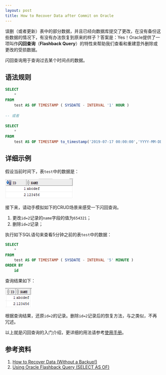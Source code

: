 ```yaml
---
layout: post
title: How to Recover Data after Commit on Oracle
---
```


误删（或者更新）表中的部分数据，并且已经向数据库提交了更改，在没有备份这些数据的情况下，有没有办法恢复到原来的样子？答案是：Yes！Oracle提供了一项叫作**闪回查询**（**Flashback Query**）的特性来帮助我们查看和重建意外删除或更改的受损数据。

闪回查询用于查询过去某个时间点的数据。

## 语法规则

```sql
SELECT
    *
FROM
    test AS OF TIMESTAMP ( SYSDATE - INTERVAL '1' HOUR )

-- 或者
  
SELECT
    *
FROM
    test AS OF TIMESTAMP to_timestamp('2019-07-17 00:00:00','YYYY-MM-DD HH24:MI:SS')
```

## 详细示例

假设当前时间下，表`test`中的数据是：

![表`test`原数据][1]

接下来，请动手模拟如下的CRUD场景来感受一下闪回查询。

1. 更改`id=2`记录的`name`字段的值为`654321`；
2. 删除`id=2`记录；

执行如下SQL语句来查看5分钟之前的表`test`中的数据：

```sql
SELECT
    *
FROM
    test AS OF TIMESTAMP ( SYSDATE - INTERVAL '5' MINUTE )
ORDER BY
    id
```

查询结果如下：

![5分钟之前的表`test`中的数据][2]

根据查询结果，还原`id=2`的记录。删除`id=2`记录后的恢复方法，与之类似，不再冗述。

以上就是闪回查询的入门介绍，更详细的用法请参考[使用手册][4]。

## 参考资料

1. [How to Recover Data (Without a Backup!)][3]
2. [Using Oracle Flashback Query (SELECT AS OF)][4]

[1]: ../images/2019/7/18/1.png
[2]: ../images/2019/7/18/2.png
[3]: https://blogs.oracle.com/sql/how-to-recover-data-without-a-backup
[4]: https://docs.oracle.com/database/121/ADFNS/adfns_flashback.htm#ADFNS01003


